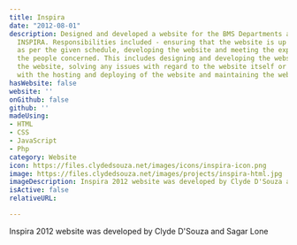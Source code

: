 ```yaml
---
title: Inspira
date: "2012-08-01"
description: Designed and developed a website for the BMS Departments annual festival
  INSPIRA. Responsibilities included - ensuring that the website is up and running
  as per the given schedule, developing the website and meeting the expectations of
  the people concerned. This includes designing and developing the website, deploying
  the website, solving any issues with regard to the website itself or any issues
  with the hosting and deploying of the website and maintaining the website
hasWebsite: false
website: ''
onGithub: false
github: ''
madeUsing:
- HTML
- CSS
- JavaScript
- Php
category: Website
icon: https://files.clydedsouza.net/images/icons/inspira-icon.png
image: https://files.clydedsouza.net/images/projects/inspira-html.jpg
imageDescription: Inspira 2012 website was developed by Clyde D'Souza and Sagar Lone
isActive: false
relativeURL: 

---
```


Inspira 2012 website was developed by Clyde D'Souza and Sagar Lone

